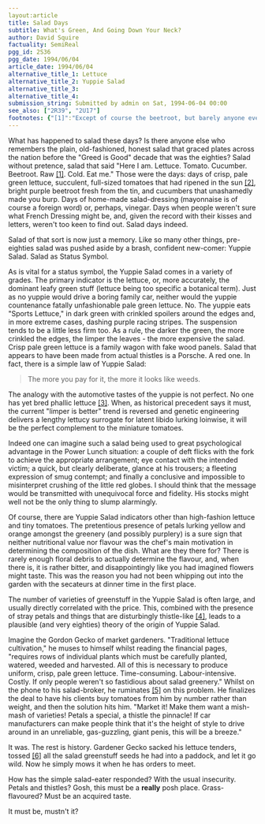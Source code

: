 ```yaml
---
layout:article
title: Salad Days
subtitle: What's Green, And Going Down Your Neck?
author: David Squire
factuality: SemiReal
pgg_id: 2S36
pgg_date: 1994/06/04
article_date: 1994/06/04
alternative_title_1: Lettuce
alternative_title_2: Yuppie Salad
alternative_title_3: 
alternative_title_4: 
submission_string: Submitted by admin on Sat, 1994-06-04 00:00
see_also: ["2R39", "2U17"]
footnotes: {"[1]":"Except of course the beetroot, but barely anyone even knows what a raw beetroot looks like, let alone how it tastes. Perhaps the term \"raw,\" for the purposes of traditional salad, could be defined as \"As found in its natural state, i.e. the Supermarket.\"","[2]":"As opposed to merely \"turned red\" in a warehouse with sulphur dioxide (or is it hydrogen sulphide?).","[3]":"This may explain the popularity of asparagus with the upwardly-mobile.","[4]":"And which, unfortunately, (as was the case with the petals) taste as you had imagined thistles would.","[5]":"Bovine pun entirely intentional.","[6]":"Again, pun tenuous, but intended.\n(c) Copyright David Squire, 1994. Permission is given for this article to be distributed as part of the Project Galactic Guide archives. It may NOT be distributed in any other form, or published in any newspaper, book, or magazine anywhere without the express permission of the author.\n"}
---
```

<div>
<p>What has happened to salad these days? Is there anyone else who remembers the plain, old-fashioned, honest salad that graced plates across the nation before the "Greed is Good" decade that was the eighties? Salad without pretence, salad that said "Here I am. Lettuce. Tomato. Cucumber. Beetroot. Raw <a href="#footnotes.1" class="footnote-link">[1]</a>. Cold. Eat me." Those were the days: days of crisp, pale green lettuce, succulent, full-sized tomatoes that had ripened in the sun <a href="#footnotes.2" class="footnote-link">[2]</a>, bright purple beetroot fresh from the tin, and cucumbers that unashamedly made you burp. Days of home-made salad-dressing (mayonnaise is of course a foreign word) or, perhaps, vinegar. Days when people weren't sure what French Dressing might be, and, given the record with their kisses and letters, weren't too keen to find out. Salad days indeed.</p>
<p>Salad of that sort is now just a memory. Like so many other things, pre-eighties salad was pushed aside by a brash, confident new-comer: Yuppie Salad. Salad as Status Symbol.</p>
<p>As is vital for a status symbol, the Yuppie Salad comes in a variety of grades. The primary indicator is the lettuce, or, more accurately, the dominant leafy green stuff (lettuce being too specific a botanical term). Just as no yuppie would drive a boring family car, neither would the yuppie countenance fatally unfashionable pale green lettuce. No. The yuppie eats "Sports Lettuce," in dark green with crinkled spoilers around the edges and, in more extreme cases, dashing purple racing stripes. The suspension tends to be a little less firm too. As a rule, the darker the green, the more crinkled the edges, the limper the leaves - the more expensive the salad. Crisp pale green lettuce is a family wagon with fake wood panels. Salad that appears to have been made from actual thistles is a Porsche. A red one. In fact, there is a simple law of Yuppie Salad:</p>
<blockquote>The more you pay for it, the more it looks like weeds.</blockquote>
<p>The analogy with the automotive tastes of the yuppie is not perfect. No one has yet bred phallic lettuce <a href="#footnotes.3" class="footnote-link">[3]</a>. When, as historical precedent says it must, the current "limper is better" trend is reversed and genetic engineering delivers a lengthy lettucy surrogate for latent libido lurking loinwise, it will be the perfect complement to the miniature tomatoes.</p>
<p>Indeed one can imagine such a salad being used to great psychological advantage in the Power Lunch situation: a couple of deft flicks with the fork to achieve the appropriate arrangement; eye contact with the intended victim; a quick, but clearly deliberate, glance at his trousers; a fleeting expression of smug contempt; and finally a conclusive and impossible to misinterpret crushing of the little red globes. I should think that the message would be transmitted with unequivocal force and fidelity. His stocks might well not be the only thing to slump alarmingly.</p>
<p>Of course, there are Yuppie Salad indicators other than high-fashion lettuce and tiny tomatoes. The pretentious presence of petals lurking yellow and orange amongst the greenery (and possibly purplery) is a sure sign that neither nutritional value nor flavour was the chef's main motivation in determining the composition of the dish. What are they there for? There is rarely enough floral debris to actually determine the flavour, and, when there is, it is rather bitter, and disappointingly like you had imagined flowers might taste. This was the reason you had not been whipping out into the garden with the secateurs at dinner time in the first place.</p>
<p>The number of varieties of greenstuff in the Yuppie Salad is often large, and usually directly correlated with the price. This, combined with the presence of stray petals and things that are disturbingly thistle-like <a href="#footnotes.4" class="footnote-link">[4]</a>, leads to a plausible (and very eighties) theory of the origin of Yuppie Salad.</p>
<p>Imagine the Gordon Gecko of market gardeners. "Traditional lettuce cultivation," he muses to himself whilst reading the financial pages, "requires rows of individual plants which must be carefully planted, watered, weeded and harvested. All of this is necessary to produce uniform, crisp, pale green lettuce. Time-consuming. Labour-intensive. Costly. If only people weren't so fastidious about salad greenery." Whilst on the phone to his salad-broker, he ruminates <a href="#footnotes.5" class="footnote-link">[5]</a> on this problem. He finalizes the deal to have his clients buy tomatoes from him by number rather than weight, and then the solution hits him. "Market it! Make them want a mish-mash of varieties! Petals a special, a thistle the pinnacle! If car manufacturers can make people think that it's the height of style to drive around in an unreliable, gas-guzzling, giant penis, this will be a breeze."</p>
<p>It was. The rest is history. Gardener Gecko sacked his lettuce tenders, tossed <a href="#footnotes.6" class="footnote-link">[6]</a> all the salad greenstuff seeds he had into a paddock, and let it go wild. Now he simply mows it when he has orders to meet.</p>
<p>How has the simple salad-eater responded? With the usual insecurity. Petals and thistles? Gosh, this must be a <strong>really</strong> posh place. Grass-flavoured? Must be an acquired taste.</p>
<p>It must be, mustn't it?</p>
</div>
